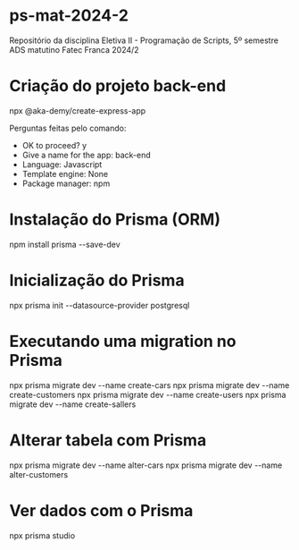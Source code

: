 # ps-mat-2024-2

Repositório da disciplina Eletiva II - Programação de Scripts, 5º semestre ADS matutino Fatec Franca 2024/2

# Criação do projeto back-end

npx @aka-demy/create-express-app

Perguntas feitas pelo comando:

- OK to proceed? y
- Give a name for the app: back-end
- Language: Javascript
- Template engine: None
- Package manager: npm

# Instalação do Prisma (ORM)

npm install prisma --save-dev

# Inicialização do Prisma

npx prisma init --datasource-provider postgresql

# Executando uma migration no Prisma

npx prisma migrate dev --name create-cars
npx prisma migrate dev --name create-customers
npx prisma migrate dev --name create-users
npx prisma migrate dev --name create-sallers

# Alterar tabela com Prisma

npx prisma migrate dev --name alter-cars
npx prisma migrate dev --name alter-customers

# Ver dados com o Prisma

npx prisma studio
